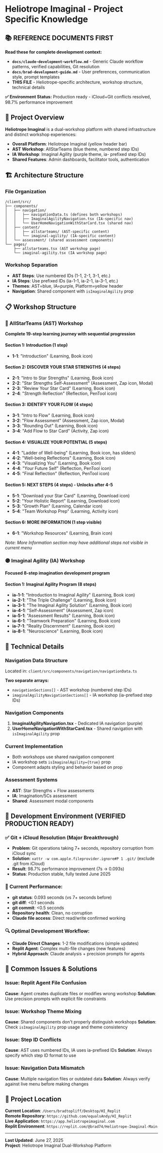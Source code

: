 # Heliotrope Imaginal - Project Specific Knowledge

## 📚 **REFERENCE DOCUMENTS FIRST**

**Read these for complete development context:**
- **`docs/claude-development-workflow.md`** - Generic Claude workflow patterns, verified capabilities, Git resolution
- **`docs/brad-development-guide.md`** - User preferences, communication style, prompt templates
- **THIS FILE** - Heliotrope-specific architecture, workshop structure, technical details

**✅ Environment Status:** Production ready - iCloud+Git conflicts resolved, 98.7% performance improvement

## 🎯 Project Overview

**Heliotrope Imaginal** is a dual-workshop platform with shared infrastructure and distinct workshop experiences:

- **Overall Platform**: Heliotrope Imaginal (yellow header bar)
- **AST Workshop**: AllStarTeams (blue theme, numbered step IDs)
- **IA Workshop**: Imaginal Agility (purple theme, ia- prefixed step IDs)
- **Shared Features**: Admin dashboards, facilitator tools, authentication

## 🏗️ Architecture Structure

### **File Organization**
```
/client/src/
├── components/
│   ├── navigation/
│   │   ├── navigationData.ts (defines both workshops)
│   │   ├── ImaginalAgilityNavigation.tsx (IA-specific nav)
│   │   └── UserHomeNavigationWithStarCard.tsx (shared nav)
│   ├── content/
│   │   ├── allstarteams/ (AST-specific content)
│   │   └── imaginal-agility/ (IA-specific content)
│   └── assessment/ (shared assessment components)
└── pages/
    ├── allstarteams.tsx (AST workshop page)
    └── imaginal-agility.tsx (IA workshop page)
```

### **Workshop Separation**
- **AST Steps**: Use numbered IDs (1-1, 2-1, 3-1, etc.)
- **IA Steps**: Use prefixed IDs (ia-1-1, ia-2-1, ia-3-1, etc.)
- **Themes**: AST=blue, IA=purple, Platform=yellow header
- **Navigation**: Shared component with `isImaginalAgility` prop

## 📋 Workshop Structure

### **🔵 AllStarTeams (AST) Workshop**
**Complete 19-step learning journey with sequential progression**

#### Section 1: Introduction (1 step)
- **1-1**: "Introduction" (Learning, Book icon)

#### Section 2: DISCOVER YOUR STAR STRENGTHS (4 steps)
- **2-1**: "Intro to Star Strengths" (Learning, Book icon)
- **2-2**: "Star Strengths Self-Assessment" (Assessment, Zap icon, Modal)
- **2-3**: "Review Your Star Card" (Learning, Book icon)
- **2-4**: "Strength Reflection" (Reflection, PenTool icon)

#### Section 3: IDENTIFY YOUR FLOW (4 steps)
- **3-1**: "Intro to Flow" (Learning, Book icon)
- **3-2**: "Flow Assessment" (Assessment, Zap icon, Modal)
- **3-3**: "Rounding Out" (Learning, Book icon)
- **3-4**: "Add Flow to Star Card" (Activity, Zap icon)

#### Section 4: VISUALIZE YOUR POTENTIAL (5 steps)
- **4-1**: "Ladder of Well-being" (Learning, Book icon, has sliders)
- **4-2**: "Well-being Reflections" (Learning, Book icon)
- **4-3**: "Visualizing You" (Learning, Book icon)
- **4-4**: "Your Future Self" (Reflection, PenTool icon)
- **4-5**: "Final Reflection" (Reflection, PenTool icon)

#### Section 5: NEXT STEPS (4 steps) - Unlocks after 4-5
- **5-1**: "Download your Star Card" (Learning, Download icon)
- **5-2**: "Your Holistic Report" (Learning, Download icon)
- **5-3**: "Growth Plan" (Learning, Calendar icon)
- **5-4**: "Team Workshop Prep" (Learning, Activity icon)

#### Section 6: MORE INFORMATION (1 step visible)
- **6-1**: "Workshop Resources" (Learning, Brain icon)

*Note: More Information section may have additional steps not visible in current menu*

### **🟣 Imaginal Agility (IA) Workshop**
**Focused 8-step imagination development program**

#### Section 1: Imaginal Agility Program (8 steps)
- **ia-1-1**: "Introduction to Imaginal Agility" (Learning, Book icon)
- **ia-2-1**: "The Triple Challenge" (Learning, Book icon)
- **ia-3-1**: "The Imaginal Agility Solution" (Learning, Book icon)
- **ia-4-1**: "Self-Assessment" (Assessment, Zap icon)
- **ia-5-1**: "Assessment Results" (Learning, Book icon)
- **ia-6-1**: "Teamwork Preparation" (Learning, Book icon)
- **ia-7-1**: "Reality Discernment" (Learning, Book icon)
- **ia-8-1**: "Neuroscience" (Learning, Book icon)

## 🔧 Technical Details

### **Navigation Data Structure**
Located in: `client/src/components/navigation/navigationData.ts`

**Two separate arrays:**
- `navigationSections[]` - AST workshop (numbered step IDs)
- `imaginalAgilityNavigationSections[]` - IA workshop (ia-prefixed step IDs)

### **Navigation Components**
1. **ImaginalAgilityNavigation.tsx** - Dedicated IA navigation (purple)
2. **UserHomeNavigationWithStarCard.tsx** - Shared navigation with `isImaginalAgility` prop

### **Current Implementation**
- Both workshops use shared navigation component
- IA workshop sets `isImaginalAgility={true}` prop
- Component adapts styling and behavior based on prop

### **Assessment Systems**
- **AST**: Star Strengths + Flow assessments
- **IA**: Imagination/5Cs assessment
- **Shared**: Assessment modal components

## 🔧 **Development Environment (VERIFIED PRODUCTION READY)**

### **✅ Git + iCloud Resolution (Major Breakthrough)**
- **Problem**: Git operations taking 7+ seconds, repository corruption from iCloud sync
- **Solution**: `xattr -w com.apple.fileprovider.ignore#P 1 .git/` (exclude .git from iCloud)
- **Result**: 98.7% performance improvement (7s → 0.093s)
- **Status**: Production stable, fully tested June 2025

### **🚀 Current Performance:**
- **git status**: 0.093 seconds (vs 7+ seconds before)
- **git diff**: <0.1 seconds  
- **git commit**: <0.5 seconds
- **Repository health**: Clean, no corruption
- **Claude file access**: Direct read/write confirmed working

### **🔍 Optimal Development Workflow:**
- **Claude Direct Changes**: 1-2 file modifications (simple updates)
- **Replit Agent**: Complex multi-file changes (new features)
- **Hybrid Approach**: Claude analysis + precision prompts for agents

## 🚨 Common Issues & Solutions

### **Issue: Replit Agent File Confusion**
**Cause**: Agent creates duplicate files or modifies wrong workshop
**Solution**: Use precision prompts with explicit file constraints

### **Issue: Workshop Theme Mixing**
**Cause**: Shared components don't properly distinguish workshops
**Solution**: Check `isImaginalAgility` prop usage and theme consistency

### **Issue: Step ID Conflicts**
**Cause**: AST uses numbered IDs, IA uses ia-prefixed IDs
**Solution**: Always specify which step ID format to use

### **Issue: Navigation Data Mismatch**
**Cause**: Multiple navigation files or outdated data
**Solution**: Always verify against live menu before making changes

## 📍 Project Location

**Current Location**: `/Users/bradtopliff/Desktop/HI_Replit`  
**Remote Repository**: `https://github.com/equalsAndy/HI_Replit`  
**Live Application**: `https://app.heliotropeimaginal.com`  
**Replit Environment**: `https://replit.com/@brad74/Heliotrope-Imaginal-Main`  

---

**Last Updated**: June 27, 2025  
**Project**: Heliotrope Imaginal Dual-Workshop Platform